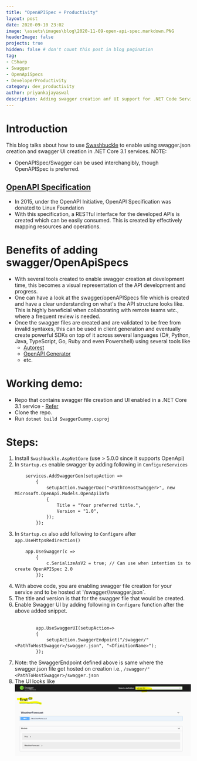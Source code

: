 ```yaml
---
title: "OpenAPISpec + Productivity"
layout: post
date: 2020-09-10 23:02
image: \assets\images\blog\2020-11-09-open-api-spec.markdown.PNG
headerImage: false
projects: true
hidden: false # don't count this post in blog pagination
tag:
- CSharp
- Swagger
- OpenApiSpecs
- DeveloperProductivity
category: dev_productivity
author: priyankajayaswal
description: Adding swagger creation anf UI support for .NET Code Service
---
```


# Introduction

This blog talks about how to use [Swashbuckle](https://github.com/domaindrivendev/Swashbuckle.AspNetCore/) to enable using swagger.json creation and swagger UI creation in .NET Core 3.1 services.
NOTE:
 - OpenAPISpec/Swagger can be used interchangibly, though OpenAPISpec is preferred.

## [OpenAPI Specification](https://swagger.io/)

- In 2015, under the OpenAPI Initiative, OpenAPI Specification was donated to Linux Foundation
- With this specification, a RESTful interface for the developed APIs is created which can be easily consumed. This is created by effectively mapping resources and operations.

# Benefits of adding swagger/OpenApiSpecs
- With several tools created to enable swagger creation at development time, this becomes a visual representation of the API development and progress.
- One can have a look at the swagger/openAPISpecs file which is created and have a clear understanding on what's the API structure looks like. This is highly beneficial when collaborating with remote teams wtc., where a frequent review is needed.
- Once the swagger files are created and are validated to be free from invalid syntaxes, this can be used in client generation and eventually create powerful SDKs on top of it across several languages (C#, Python, Java, TypeScript, Go, Ruby and even Powershell) using several tools like
    - [Autorest](https://github.com/Azure/autorest/)
    - [OpenAPI Generator](https://github.com/OpenAPITools/openapi-generator)
    - etc.

# Working demo:

- Repo that contains swagger file creation and UI enabled in a .NET Core 3.1 service - [Refer](https://github.com/priyankajayaswal1/SwaggerDummy)
- Clone the repo.
- Run `dotnet build SwaggerDummy.csproj`

# Steps:
1. Install `Swashbuckle.AspNetCore` (use > 5.0.0 since it supports OpenApi)
2. In `Startup.cs` enable swagger by adding following in `ConfigureServices`
    ```
        services.AddSwaggerGen(setupAction =>
            {
                setupAction.SwaggerDoc("<PathToHostSwagger>", new Microsoft.OpenApi.Models.OpenApiInfo
                {
                    Title = "Your preferred title.",
                    Version = "1.0",
                });
            });

    ```
3. In `Startup.cs` also add following to `Configure` after `app.UseHttpsRedirection()`
    ```
        app.UseSwagger(c =>
            {
                c.SerializeAsV2 = true; // Can use when intention is to create OpenAPISpec 2.0
            });
    ```
3. With above code, you are enabling swagger file creation for your service and to be hosted at '<your-service-url>/swagger/<PathToHostSwagger>/swagger.json`.
4. The title and version is that for the swagger file that would be created.
5. Enable Swagger UI by adding following in `Configure` function after the above added snippet.
    ```

            app.UseSwaggerUI(setupAction=>
            {
                setupAction.SwaggerEndpoint("/swagger/"<PathToHostSwagger>/swagger.json", "<DfinitionName>");
            });
    ```
6. Note: the SwaggerEndpoint defined above is same where the swagger.json file got hosted on creation i.e., `/swagger/"<PathToHostSwagger>/swagger.json`
7. The UI looks like ![UI](..\assets\images\blog\2020-11-09-blog.markdown.PNG)

